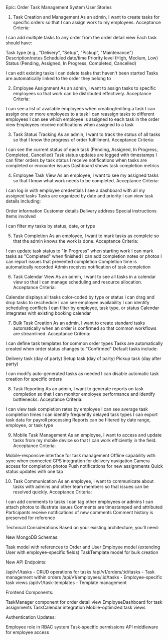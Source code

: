 Epic: Order Task Management System
User Stories

1. Task Creation and Management
   As an admin, I want to create tasks for specific orders so that I can assign work to my employees.
   Acceptance Criteria:

I can add multiple tasks to any order from the order detail view
Each task should have:

Task type (e.g., "Delivery", "Setup", "Pickup", "Maintenance")
Description/notes
Scheduled date/time
Priority level (High, Medium, Low)
Status (Pending, Assigned, In Progress, Completed, Cancelled)

I can edit existing tasks
I can delete tasks that haven't been started
Tasks are automatically linked to the order they belong to

2. Employee Assignment
   As an admin, I want to assign tasks to specific employees so that work can be distributed effectively.
   Acceptance Criteria:

I can see a list of available employees when creating/editing a task
I can assign one or more employees to a task
I can reassign tasks to different employees
I can see which employee is assigned to each task in the order view
Employees receive notifications when assigned to a task

3. Task Status Tracking
   As an admin, I want to track the status of all tasks so that I know the progress of order fulfillment.
   Acceptance Criteria:

I can see the current status of each task (Pending, Assigned, In Progress, Completed, Cancelled)
Task status updates are logged with timestamps
I can filter orders by task status
I receive notifications when tasks are completed or encounter issues
Dashboard shows task completion metrics

4. Employee Task View
   As an employee, I want to see my assigned tasks so that I know what work needs to be completed.
   Acceptance Criteria:

I can log in with employee credentials
I see a dashboard with all my assigned tasks
Tasks are organized by date and priority
I can view task details including:

Order information
Customer details
Delivery address
Special instructions
Items involved

I can filter my tasks by status, date, or type

5. Task Completion
   As an employee, I want to mark tasks as complete so that the admin knows the work is done.
   Acceptance Criteria:

I can update task status to "In Progress" when starting work
I can mark tasks as "Completed" when finished
I can add completion notes or photos
I can report issues that prevented completion
Completion time is automatically recorded
Admin receives notification of task completion

6. Task Calendar View
   As an admin, I want to see all tasks in a calendar view so that I can manage scheduling and resource allocation.
   Acceptance Criteria:

Calendar displays all tasks color-coded by type or status
I can drag and drop tasks to reschedule
I can see employee availability
I can identify scheduling conflicts
I can filter by employee, task type, or status
Calendar integrates with existing booking calendar

7. Bulk Task Creation
   As an admin, I want to create standard tasks automatically when an order is confirmed so that common workflows are streamlined.
   Acceptance Criteria:

I can define task templates for common order types
Tasks are automatically created when order status changes to "Confirmed"
Default tasks include:

Delivery task (day of party)
Setup task (day of party)
Pickup task (day after party)

I can modify auto-generated tasks as needed
I can disable automatic task creation for specific orders

8. Task Reporting
   As an admin, I want to generate reports on task completion so that I can monitor employee performance and identify bottlenecks.
   Acceptance Criteria:

I can view task completion rates by employee
I can see average task completion times
I can identify frequently delayed task types
I can export task data for payroll processing
Reports can be filtered by date range, employee, or task type

9. Mobile Task Management
   As an employee, I want to access and update tasks from my mobile device so that I can work efficiently in the field.
   Acceptance Criteria:

Mobile-responsive interface for task management
Offline capability with sync when connected
GPS integration for delivery navigation
Camera access for completion photos
Push notifications for new assignments
Quick status updates with one tap

10. Task Communication
    As an employee, I want to communicate about tasks with admins and other team members so that issues can be resolved quickly.
    Acceptance Criteria:

I can add comments to tasks
I can tag other employees or admins
I can attach photos to illustrate issues
Comments are timestamped and attributed
Participants receive notifications of new comments
Comment history is preserved for reference

Technical Considerations
Based on your existing architecture, you'll need:

New MongoDB Schemas:

Task model with references to Order and User
Employee model (extending User with employee-specific fields)
TaskTemplate model for bulk creation

New API Endpoints:

/api/v1/tasks - CRUD operations for tasks
/api/v1/orders/:id/tasks - Task management within orders
/api/v1/employees/:id/tasks - Employee-specific task views
/api/v1/task-templates - Template management

Frontend Components:

TaskManager component for order detail view
EmployeeDashboard for task assignments
TaskCalendar integration
Mobile-optimized task views

Authentication Updates:

Employee role in RBAC system
Task-specific permissions
API middleware for employee access
